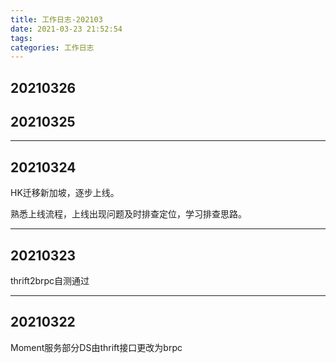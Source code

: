 ```yaml
---
title: 工作日志-202103
date: 2021-03-23 21:52:54
tags: 
categories: 工作日志
---
```


## 20210326


## 20210325


----

## 20210324

HK迁移新加坡，逐步上线。

熟悉上线流程，上线出现问题及时排查定位，学习排查思路。

----

## 20210323

thrift2brpc自测通过

----

## 20210322

Moment服务部分DS由thrift接口更改为brpc